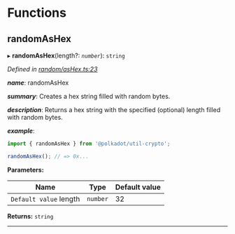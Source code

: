 

# Functions

<a id="randomashex"></a>

##  randomAsHex

▸ **randomAsHex**(length?: *`number`*): `string`

*Defined in [random/asHex.ts:23](https://github.com/polkadot-js/common/blob/47c0533/packages/util-crypto/src/random/asHex.ts#L23)*

*__name__*: randomAsHex

*__summary__*: Creates a hex string filled with random bytes.

*__description__*: Returns a hex string with the specified (optional) length filled with random bytes.

*__example__*:   

```javascript
import { randomAsHex } from '@polkadot/util-crypto';

randomAsHex(); // => 0x...
```

**Parameters:**

| Name | Type | Default value |
| ------ | ------ | ------ |
| `Default value` length | `number` | 32 |

**Returns:** `string`

___

